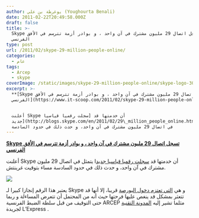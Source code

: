 ```yaml
---
author: يوغرطة بن علي (Youghourta Benali)
date: 2011-02-22T20:49:58.000Z
draft: false
title: >-
  Skype تسجل اتصال 29 مليون مشترك في آن واحد ، و بوادر أزمة تترسم في الأفق
  الفرنسي 
type: post
url: /2011/02/skype-29-million-people-online/
categories:
  - عام
tags:
  - Arcep
  - skype
coverImage: /static/images/skype-29-million-people-online/skype-logo-300x182.jpg
excerpt: >-
  **[Skype تسجل اتصال 29 مليون مشترك في آن واحد ، و بوادر أزمة تترسم في الأفق
  الفرنسي](https://www.it-scoop.com/2011/02/skype-29-million-people-online/)**


  أعلنت Skype أن خدمتها قد [سجلت رقميا قياسيا
  جديد](http://blogs.skype.com/en/2011/02/29\_million_people_online.html)ا يتمثل
  في اتصال 29 مليون مشترك في آن واحد، و حدث ذلك في حدود السادسة
---
```

**[Skype تسجل اتصال 29 مليون مشترك في آن واحد ، و بوادر أزمة تترسم في الأفق الفرنسي](https://www.it-scoop.com/2011/02/skype-29-million-people-online/)**

أعلنت Skype أن خدمتها قد [سجلت رقميا قياسيا جديد](http://blogs.skype.com/en/2011/02/29\_million_people_online.html)ا يتمثل في اتصال 29 مليون مشترك في آن واحد، و حدث ذلك في حدود السادسة مساء بتوقيت غرينتش.

![](/static/images/skype-29-million-people-online/skype-logo-300x182.jpg)

يعتبر هذا الرقم إنجازا كبيرا لـ Skype و هي [التي تعتزم دخول البورصة](https://www.it-scoop.com/2011/01/skype-ipo-second-half-2011/) قريبا، إلا أنها قد تتعثر بمشكل قد ينغص عليها فرحتها حيث أنه من المحتمل أن تتعرض المساءلة و ربما حتى التوقيف من قبل سلطة الضبط الفرنسية ARCEP مثلما تشير إليه [المدونة التقنية](http://blogs.lexpress.fr/tic-et-net/2011/02/22/le-service-skype-illegal-en-france/) لجريدة L’Express .
